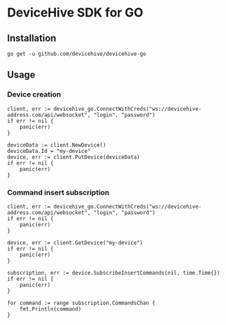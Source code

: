# DeviceHive SDK for GO

## Installation

    go get -u github.com/devicehive/devicehive-go

## Usage
### Device creation

    client, err := devicehive_go.ConnectWithCreds("ws://devicehive-address.com/api/websocket", "login", "password")
    if err != nil {
        panic(err)
    }

    deviceData := client.NewDevice()
    deviceData.Id = "my-device"
    device, err := client.PutDevice(deviceData)
    if err != nil {
        panic(err)
    }


### Command insert subscription

    client, err := devicehive_go.ConnectWithCreds("ws://devicehive-address.com/api/websocket", "login", "password")
    if err != nil {
        panic(err)
    }

    device, err := client.GetDevice("my-device")
    if err != nil {
        panic(err)
    }

    subscription, err := device.SubscribeInsertCommands(nil, time.Time{})
    if err != nil {
        panic(err)
    }

    for command := range subscription.CommandsChan {
        fmt.Println(command)
    }
